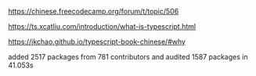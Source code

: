 https://chinese.freecodecamp.org/forum/t/topic/506

https://ts.xcatliu.com/introduction/what-is-typescript.html

https://jkchao.github.io/typescript-book-chinese/#why


added 2517 packages from 781 contributors and audited 1587 packages in 41.053s